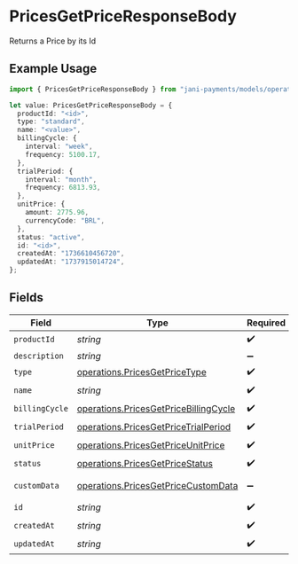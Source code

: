# PricesGetPriceResponseBody

Returns a Price by its Id

## Example Usage

```typescript
import { PricesGetPriceResponseBody } from "jani-payments/models/operations";

let value: PricesGetPriceResponseBody = {
  productId: "<id>",
  type: "standard",
  name: "<value>",
  billingCycle: {
    interval: "week",
    frequency: 5100.17,
  },
  trialPeriod: {
    interval: "month",
    frequency: 6813.93,
  },
  unitPrice: {
    amount: 2775.96,
    currencyCode: "BRL",
  },
  status: "active",
  id: "<id>",
  createdAt: "1736610456720",
  updatedAt: "1737915014724",
};
```

## Fields

| Field                                                                                          | Type                                                                                           | Required                                                                                       | Description                                                                                    |
| ---------------------------------------------------------------------------------------------- | ---------------------------------------------------------------------------------------------- | ---------------------------------------------------------------------------------------------- | ---------------------------------------------------------------------------------------------- |
| `productId`                                                                                    | *string*                                                                                       | :heavy_check_mark:                                                                             | N/A                                                                                            |
| `description`                                                                                  | *string*                                                                                       | :heavy_minus_sign:                                                                             | N/A                                                                                            |
| `type`                                                                                         | [operations.PricesGetPriceType](../../models/operations/pricesgetpricetype.md)                 | :heavy_check_mark:                                                                             | N/A                                                                                            |
| `name`                                                                                         | *string*                                                                                       | :heavy_check_mark:                                                                             | N/A                                                                                            |
| `billingCycle`                                                                                 | [operations.PricesGetPriceBillingCycle](../../models/operations/pricesgetpricebillingcycle.md) | :heavy_check_mark:                                                                             | N/A                                                                                            |
| `trialPeriod`                                                                                  | [operations.PricesGetPriceTrialPeriod](../../models/operations/pricesgetpricetrialperiod.md)   | :heavy_check_mark:                                                                             | N/A                                                                                            |
| `unitPrice`                                                                                    | [operations.PricesGetPriceUnitPrice](../../models/operations/pricesgetpriceunitprice.md)       | :heavy_check_mark:                                                                             | N/A                                                                                            |
| `status`                                                                                       | [operations.PricesGetPriceStatus](../../models/operations/pricesgetpricestatus.md)             | :heavy_check_mark:                                                                             | N/A                                                                                            |
| `customData`                                                                                   | [operations.PricesGetPriceCustomData](../../models/operations/pricesgetpricecustomdata.md)     | :heavy_minus_sign:                                                                             | Any valid JSON value                                                                           |
| `id`                                                                                           | *string*                                                                                       | :heavy_check_mark:                                                                             | N/A                                                                                            |
| `createdAt`                                                                                    | *string*                                                                                       | :heavy_check_mark:                                                                             | N/A                                                                                            |
| `updatedAt`                                                                                    | *string*                                                                                       | :heavy_check_mark:                                                                             | N/A                                                                                            |